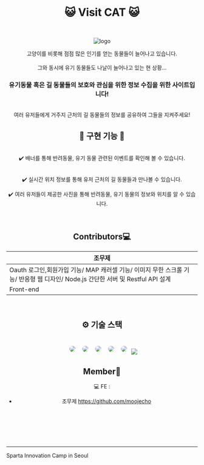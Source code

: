 <div align="center">
<h1> 😺 Visit CAT 😺 </h1>
<br>

![logo](https://user-images.githubusercontent.com/107379879/228461155-90bfec7d-d14f-4da6-bff0-d5fa30b6d49c.png)

고양이를 비롯해 점점 많은 인기를 얻는 동물들이 늘어나고 있습니다.
<br>
<br>
그와 동시에 유기 동물들도 나날이 늘어나고 있는 현 상황...

<h3> 유기동물 혹은 길 동물들의 보호와 관심을 위한 정보 수집을 위한 사이트입니다! </h3>

<br>
여러 유저들에게 거주지 근처의 길 동물들의 정보를 공유하여 그들을 지켜주세요!

<br>
<h2> 🔨 구현 기능 🔨</h2>

<br>
✔️ 배너를 통해 반려동물, 유기 동물 관련된 이벤트를 확인해 볼 수 있습니다. <br><br>

✔️ 실시간 위치 정보를 통해 유저 근처의 길 동물들과 만나볼 수 있습니다. <br>

✔️ 여러 유저들이 제공한 사진을 통해 반려동물, 유기 동물의 정보와 위치를 알 수 있습니다. <br>
<br><br>
## Contributors💻
|조무제|
|-----|
|Oauth 로그인,회원가입 기능/ MAP 캐러셀 기능/ 이미지 무한 스크롤 기능/ 반응형 웹 디자인/ Node.js 간단한 서버 및 Restful API 설계|
|Front-end|

<br>
<h2>⚙️ 기술 스택 </h2>
<br>

<img style="margin:5px; border: 2px solid white; border-radius: 20px" src="https://img.shields.io/badge/React-#61DAFB?style=for-the-badge&logo=appveyor=react"/>
<img style="margin:5px; border: 2px solid white; border-radius: 20px" src="https://img.shields.io/badge/Typescript-#3178C6?style=for-the-badge&logo=appveyor=typescript&logoColor=white"/>
<img style="margin:5px; border: 2px solid white; border-radius: 20px" src="https://img.shields.io/badge/Axios-#5A29E4?style=for-the-badge&logo=appveyor=axios&logoColor=white"/>
<img style="margin:5px; border: 2px solid white; border-radius: 20px" src="https://img.shields.io/badge/Redux-#764ABC?style=for-the-badge&logo=appveyor=redux&logoColor=white"/>
<img style="margin:5px; border: 2px solid white; border-radius: 20px" src="https://img.shields.io/badge/ReactQuery-#FF4154?style=for-the-badge&logo=appveyor=reactquery&logoColor=white"/>
<img src="https://img.shields.io/badge/styled components-DB7093?style=for-the-badge&logo=appveyor=styled-components&logoColor=white"/>

<br>

## Member🌱

💻 FE : <br>

- 조무제 https://github.com/moojecho <br>

<br><br>


<br><br>

---
</div>

Sparta Innovation Camp in Seoul
